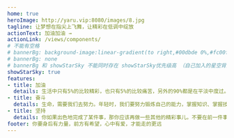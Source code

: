 ```yaml
---
home: true
heroImage: http://yaru.vip:8080/images/8.jpg
tagline: 让梦想在指尖上飞舞，让精彩在低调中绽放
actionText: 加油加油 →
actionLink: /views/components/
# 不能有空格
# bannerBg: background-image:linear-gradient(to right,#00dbde 0%,#fc00ff 100%)
# bannerBg: none
# bannerBg 和 showStarSky 不能同时存在 showStarSky优先级高 （自己加入的星空背景）
showStarSky: true
features:
- title: 加油
  details: 生活中只有5%的比较精彩，也只有5%的比较痛苦，另外的90%都是在平淡中度过。而人都是被这5%的精彩勾引着，忍受着5%的痛苦，生活在这90%的平淡之中。
- title: 奋斗
  details: 生命，需要我们去努力。年轻时，我们要努力锻炼自己的能力，掌握知识、掌握技能、掌握必要的社会经验。机会，需要我们去寻找。让我们鼓起勇气，运用智慧，把握我们生命的每一分钟，创造出一个更加精彩的人生。
- title: 坚持
  details: 你如果出色地完成了某件事，那你应该再做一些其他的精彩事儿。不要在前一件事上徘徊太久，想想接下来该做什么。 
footer: 你要身后有力量，前方有希望，心中有爱，才能走的更远
---
```

<!-- <div></div> -->